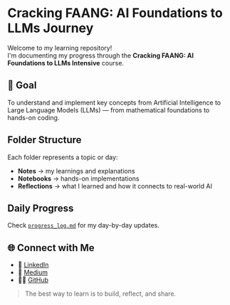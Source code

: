 # Cracking FAANG: AI Foundations to LLMs Journey

Welcome to my learning repository!  
I'm documenting my progress through the **Cracking FAANG: AI Foundations to LLMs Intensive** course.

## 🎯 Goal
To understand and implement key concepts from Artificial Intelligence to Large Language Models (LLMs) — from mathematical foundations to hands-on coding.

## Folder Structure
Each folder represents a topic or day:
- **Notes** → my learnings and explanations  
- **Notebooks** → hands-on implementations  
- **Reflections** → what I learned and how it connects to real-world AI

## Daily Progress
Check [`progress_log.md`](./progress_log.md) for my day-by-day updates.

## 🌐 Connect with Me
- 💼 [LinkedIn](https://www.linkedin.com/in/mfahadbashir/)
- 📝 [Medium](https://medium.com/@mfahadbashir)
- 🧑‍💻 [GitHub](https://github.com/muhammadfahd)

> The best way to learn is to build, reflect, and share.
